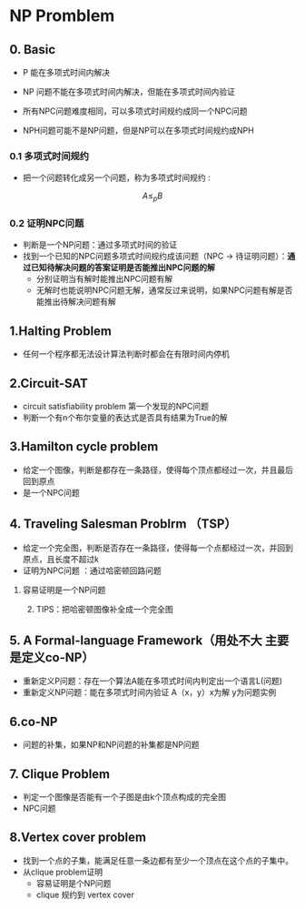 # NP Promblem

##  0. Basic

- P 能在多项式时间内解决
- NP 问题不能在多项式时间内解决，但能在多项式时间内验证

- 所有NPC问题难度相同，可以多项式时间规约成同一个NPC问题
- NPH问题可能不是NP问题，但是NP可以在多项式时间规约成NPH

### 0.1 多项式时间规约

- 把一个问题转化成另一个问题，称为多项式时间规约 :

$$
A \leq_p B
$$



### 0.2 证明NPC问题

- 判断是一个NP问题：通过多项式时间的验证
- 找到一个已知的NPC问题多项式时间规约成该问题（NPC -> 待证明问题）：**通过已知待解决问题的答案证明是否能推出NPC问题的解**
  - 分别证明当有解时能推出NPC问题有解
  - 无解时也能说明NPC问题无解，通常反过来说明，如果NPC问题有解是否能推出待解决问题有解

## 1.Halting Problem

- 任何一个程序都无法设计算法判断时都会在有限时间内停机

## 2.Circuit-SAT

- circuit satisfiability problem 第一个发现的NPC问题
- 判断一个有n个布尔变量的表达式是否具有结果为True的解

## 3.Hamilton cycle problem

- 给定一个图像，判断是都存在一条路径，使得每个顶点都经过一次，并且最后回到原点
- 是一个NPC问题

## 4. Traveling Salesman Problrm （TSP）

- 给定一个完全图，判断是否存在一条路径，使得每一个点都经过一次，并回到原点，且长度不超过k
- 证明为NPC问题 ：通过哈密顿回路问题

1. 容易证明是一个NP问题

	2. TIPS：把哈密顿图像补全成一个完全图

## 5. A Formal-language Framework（用处不大 主要是定义co-NP）

- 重新定义P问题：存在一个算法A能在多项式时间内判定出一个语言L(问题)
- 重新定义NP问题：能在多项式时间内验证 A（x，y）x为解 y为问题实例

## 6.co-NP

- 问题的补集，如果NP和NP问题的补集都是NP问题

## 7. Clique Problem

- 判定一个图像是否能有一个子图是由k个顶点构成的完全图
- NPC问题

## 8.Vertex cover problem

- 找到一个点的子集，能满足任意一条边都有至少一个顶点在这个点的子集中。
- 从clique problem证明
  - 容易证明是个NP问题
  - clique 规约到 vertex cover

















